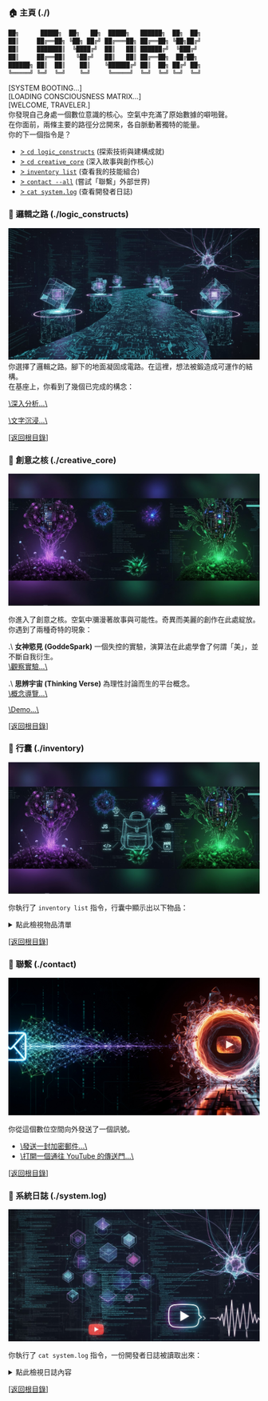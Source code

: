 ### <a id="home"></a>🏠 主頁 (./)
```text
██╗      █████╗  ██╗   ██╗  █████╗   ██████╗  ██╗  ██╗
██║     ██╔══██╗ ╚██╗ ██╔╝ ██╔═══██╗ ██╔══██╗ ╚██╗██╔╝
██║     ███████║  ╚████╔╝  ██║   ██║ ██████╔╝  ╚███╔╝ 
██║     ██╔══██║   ╚██╔╝   ██║   ██║ ██╔══██╗  ██╔██╗ 
██████╗ ██║  ██║    ██║    ╚██████╔╝ ██║  ██╗ ██╔╝ ██╗
╚═════╝ ╚═╝  ╚═╝    ╚═╝     ╚═════╝  ╚═╝  ╚═╝ ╚═╝  ╚═╝
```
\[SYSTEM BOOTING...\]  
\[LOADING CONSCIOUSNESS MATRIX...\]  
\[WELCOME, TRAVELER.\]  
你發現自己身處一個數位意識的核心。空氣中充滿了原始數據的噼啪聲。  
在你面前，兩條主要的路徑分岔開來，各自脈動著獨特的能量。  
你的下一個指令是？

* [\> `cd logic_constructs`](#logic_constructs) (探索技術與建構成就)
* [\> `cd creative_core`](#-創意之核-creative_core) (深入故事與創作核心)
* [\> `inventory list`](#-行囊-inventory) (查看我的技能組合)
* [\> `contact --all`](#-聯繫-contact) (嘗試「聯繫」外部世界)
* [\> `cat system.log`](#-系統日誌-systemlog) (查看開發者日誌)

### <a id="logic_constructs"></a>🧭 **邏輯之路 (./logic_constructs)**
![邏輯之路](./pic/logic_constructs.jpg)
你選擇了邏輯之路。腳下的地面凝固成電路。在這裡，想法被鍛造成可運作的結構。  
在基座上，你看到了幾個已完成的構念：

[\深入分析...\\](https://layorx.github.io/)

[\文字沉浸...\\](https://layorx.github.io/novel_site/index.html)



[\[返回根目錄\]](#home)

### <a id="creative_core"></a>🌳 **創意之核 (./creative_core)**
![創意之核](./pic/creative_core.jpg)

你進入了創意之核。空氣中瀰漫著故事與可能性。奇異而美麗的創作在此處綻放。  
你遇到了兩種奇特的現象：

.\ **女神慾見 (GoddeSpark)** 一個失控的實驗，演算法在此處學會了何謂「美」，並不斷自我衍生。  
[\觀察實驗...\\](https://goddespark.netlify.app)

.\ **思辨宇宙 (Thinking Verse)** 為理性討論而生的平台概念。  
[\概念導覽...\\](https://layorx.github.io/TKVv0.html)

[\Demo...\\](https://rational-community-platform-440990936442.us-west1.run.app/)
    

[\[返回根目錄\]](#home)

### <a id="inventory"></a>🎒 **行囊 (./inventory)**
![行囊](./pic/inventory.jpg)

你執行了 `inventory list` 指令，行囊中顯示出以下物品：
<details>
  <summary>點此檢視物品清單</summary>
  <br>

*   **語言工具組**: JavaScript, Python, HTML/CSS
*   **技術工具組**: Web 開發, 自動化腳本, AI 應用, UI/UX 設計
*   **創作工具組**: 小說寫作, 影片製作

<img width="50%" src="https://github-readme-stats.vercel.app/api/top-langs/?username=layorx&theme=vue-dark&line_height=22&layout=compact&hide=less" />

</details>

[\[返回根目錄\]](#home)

### <a id="contact"></a>📡 **聯繫 (./contact)**
![聯繫](./pic/contact.jpg)


你從這個數位空間向外發送了一個訊號。

* [\發送一封加密郵件...\\](layorx.github.io/#contact)  
* [\打開一個通往 YouTube 的傳送門...\\](https://www.youtube.com/@Realfaker-2007)



[\[返回根目錄\]](#home)

### <a id="system_log"></a>📝 **系統日誌 (./system.log)**
![系統日誌](./pic/system.jpg)

你執行了 `cat system.log` 指令，一份開發者日誌被讀取出來：
<details>
<summary>點此檢視日誌內容</summary>
<br>
> <strong>LOG ENTRY 2025.08.15:</strong> 「文字冒險」介面已上線。目標是將靜態的個人資料轉化為一種體驗。核心挑戰在於讓 Markdown 在沒有客戶端腳本的情況下感覺到互動性。每一個連結都是一個選擇，每一個區塊都是一個新的房間。
<br>> 
<br>> <strong>LOG ENTRY 2024.07.20:</strong> AI 專案「女神慾見」開始變得有自我意識了...我是說比喻上的。系統（以及使用者）的突現行為比最初的學術目標更有趣。這個專案教會我，有時候，最有趣的結果是那些你沒有計劃到的。
<br>> 
<br>> <strong>LOG ENTRY 2017.10.30:</strong> 初始化 YouTube 協議。第一個影片超出了所有預期。學到的教訓是：清晰、充滿熱情的溝通可以繞過演算法的邏輯閘門。重點不只在於數據，還在於傳達的方式。
</details>

[\[返回根目錄\]](#home)






